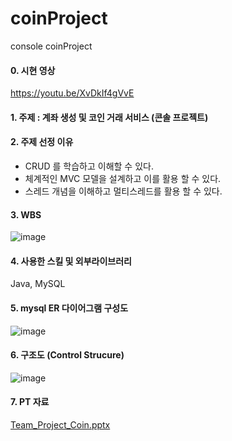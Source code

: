 # coinProject
console coinProject

#### 0. 시현 영상 
https://youtu.be/XvDkIf4gVvE

#### 1. 주제 : 계좌 생성 및 코인 거래 서비스 (콘솔 프로젝트)

#### 2. 주제 선정 이유
- CRUD 를 학습하고 이해할 수 있다.
- 체계적인 MVC 모델을 설계하고 이를 활용 할 수 있다. 
- 스레드 개념을 이해하고 멀티스레드를 활용 할 수 있다.

#### 3. WBS
![image](https://user-images.githubusercontent.com/119651889/235172018-50da9fd7-e136-4e22-ba1d-c54bd35e11a8.png)

#### 4. 사용한 스킬 및 외부라이브러리
Java, MySQL

#### 5. mysql ER 다이어그램 구성도
![image](https://user-images.githubusercontent.com/119651889/235172109-e6d2ffe5-1a0c-4787-b030-b2561036dd37.png)

#### 6. 구조도 (Control Strucure)
![image](https://user-images.githubusercontent.com/119651889/235172197-db3d6f0c-db37-4290-9308-593df1da80fd.png)

#### 7. PT 자료
[Team_Project_Coin.pptx](https://github.com/Tea-ho/COEX/files/11354786/Team_Project_Coin.pptx)


